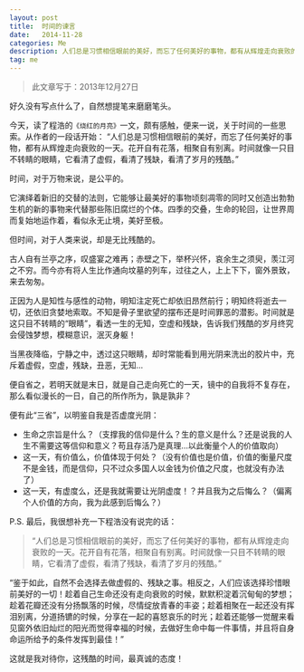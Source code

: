 ```yaml
---
layout: post
title:  时间的谏言
date:   2014-11-28
categories: Me
description: 人们总是习惯相信眼前的美好，而忘了任何美好的事物，都有从辉煌走向衰败的一天。花开自有花落，相聚自有别离。时间就像一只目不转睛的眼睛，它看清了虚假，看清了残缺，看清了岁月的残酷。
tag: me
---
```


> 此文章写于：2013年12月27日

好久没有写点什么了，自然想提笔来磨磨笔头。

今天，读了程浩的`《烧红的月亮》`一文，颇有感触，便来一说，关于时间的一些思索。从作者的一段话开始：
	“人们总是习惯相信眼前的美好，而忘了任何美好的事物，都有从辉煌走向衰败的一天。花开自有花落，相聚自有别离。时间就像一只目不转睛的眼睛，它看清了虚假，看清了残缺，看清了岁月的残酷。”

时间，对于万物来说，是公平的。

它演绎着新旧的交替的法则，它能够让最美好的事物顷刻凋零的同时又创造出勃勃生机的新的事物来代替那些陈旧腐烂的个体。四季的交叠，生命的轮回，让世界周而复始地运作着，看似永无止境，美好至极。

但时间，对于人类来说，却是无比残酷的。

古人自有兰亭之序，叹盛宴之难再；赤壁之下，举杯兴怀，哀余生之须臾，羡江河之不穷。而今亦有将人生比作通向坟墓的列车，过往之人，上上下下，窗外景致，来去匆匆。

正因为人是知性与感性的动物，明知注定死亡却依旧昂然前行；明知终将逝去一切，还依旧贪婪地索取。不知是骨子里欲望的摆布还是时间罪恶的潜影。时间就是这只目不转睛的“眼睛”，看透一生的无知，空虚和残缺，告诉我们残酷的岁月终究会侵蚀梦想，模糊意识，泯灭身躯！

当黑夜降临，宁静之中，透过这只眼睛，却时常能看到用光阴来洗出的胶片中，充斥着虚假，空虚，残缺，丑恶，无知…

便自省之，若明天就是末日，就是自己走向死亡的一天，镜中的自我将不复存在，那么看似漫长的一日，自己的所作所为，孰是孰非？

便有此“三省”，以明鉴自我是否虚度光阴：

- 生命之宗旨是什么？（支撑我的信仰是什么？生的意义是什么？还是说我的人生不需要这等信仰和意义？苟且存活乃是真理…以此衡量个人的价值取向）
- 这一天，有价值么，价值体现于何处？（没有价值也是价值，价值的衡量尺度不是金钱，而是信仰，只不过众多国人以金钱为价值之尺度，也就没有办法了）
- 这一天，有虚度么，还是我就需要让光阴虚度！？并且我为之后悔么？（偏离个人价值的方向，我为此感到后悔么？）

P.S. 最后，我很想补充一下程浩没有说完的话：

> “人们总是习惯相信眼前的美好，而忘了任何美好的事物，都有从辉煌走向衰败的一天。花开自有花落，相聚自有别离。时间就像一只目不转睛的眼睛，它看清了虚假，看清了残缺，看清了岁月的残酷。”

“鉴于如此，自然不会选择去做虚假的、残缺之事。相反之，人们应该选择珍惜眼前美好的一切！趁着自己生命还没有走向衰败的时候，默默积淀着沉甸甸的梦想；趁着花瓣还没有分扬飘落的时候，尽情绽放青春的丰姿；趁着相聚在一起还没有挥泪别离，分道扬镳的时候，分享在一起的喜怒哀乐的时光；趁着还能够一觉醒来看见窗外依旧灿烂的阳光而觉得幸福的时候，去做好生命中每一件事情，并且将自身命运所给予的条件发挥到最佳！”

这就是我对待你，这残酷的时间，最真诚的态度！
